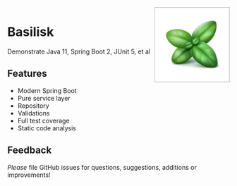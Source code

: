 <img src="basil-lips.jpg" alt="Image of basil" align="right"/>

# Basilisk

Demonstrate Java 11, Spring Boot 2, JUnit 5, et al

## Features

* Modern Spring Boot
* Pure service layer
* Repository
* Validations
* Full test coverage
* Static code analysis

## Feedback

_Please_ file GitHub issues for questions, suggestions, additions or 
improvements! 
